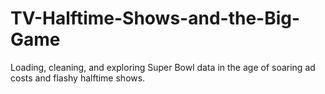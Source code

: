 # TV-Halftime-Shows-and-the-Big-Game
Loading, cleaning, and exploring Super Bowl data in the age of soaring ad costs and flashy halftime shows.
